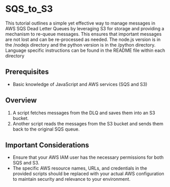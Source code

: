 # SQS_to_S3
This tutorial outlines a simple yet effective way to manage messages in AWS SQS Dead Letter Queues by leveraging S3 for storage and providing a mechanism to re-queue messages. This ensures that important messages are not lost and can be re-processed as needed. The node.js version is in the /nodejs directory and the python version is in the /python directory. Language specific instructions can be found in the README file within each directory

## Prerequisites
* Basic knowledge of JavaScript and AWS services (SQS and S3)

## Overview
1. A script fetches messages from the DLQ and saves them into an S3 bucket.
2. Another script reads the messages from the S3 bucket and sends them back to the original SQS queue.

## Important Considerations
* Ensure that your AWS IAM user has the necessary permissions for both SQS and S3.
* The specific AWS resource names, URLs, and credentials in the provided scripts should be replaced with your actual AWS configuration to maintain security and relevance to your environment.
